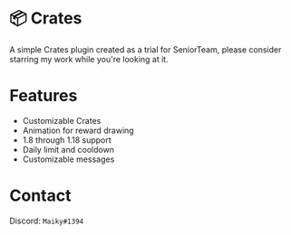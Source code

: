 # 📦 Crates
A simple Crates plugin created as a trial for SeniorTeam, please consider starring my work while you're looking at it.

# Features
- Customizable Crates
- Animation for reward drawing
- 1.8 through 1.18 support
- Daily limit and cooldown
- Customizable messages

# Contact
Discord: ``Maiky#1394``
